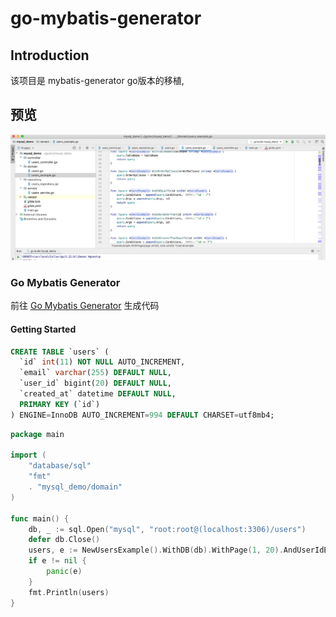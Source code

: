 # go-mybatis-generator

## Introduction

该项目是 mybatis-generator go版本的移植,

## 预览

![preview](./images/preview.jpg)


### Go Mybatis Generator

前往 [Go Mybatis Generator](https://wu191287278.github.io/go-mybatis-generator/index.html) 生成代码

#### Getting Started

```sql
CREATE TABLE `users` (
  `id` int(11) NOT NULL AUTO_INCREMENT,
  `email` varchar(255) DEFAULT NULL,
  `user_id` bigint(20) DEFAULT NULL,
  `created_at` datetime DEFAULT NULL,
  PRIMARY KEY (`id`)
) ENGINE=InnoDB AUTO_INCREMENT=994 DEFAULT CHARSET=utf8mb4;
```

```go
package main

import (
	"database/sql"
	"fmt"
	. "mysql_demo/domain"
)

func main() {
	db, _ := sql.Open("mysql", "root:root@(localhost:3306)/users")
	defer db.Close()
	users, e := NewUsersExample().WithDB(db).WithPage(1, 20).AndUserIdEqualTo(1).AndEmailLike("%@qq.com").SelectByExample()
	if e != nil {
		panic(e)
	}
	fmt.Println(users)
}

```

